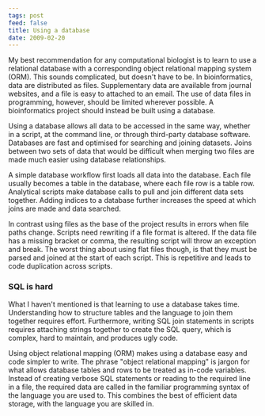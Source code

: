 ```yaml
---
tags: post
feed: false
title: Using a database
date: 2009-02-20
---
```


My best recommendation for any computational biologist is to learn to use a
relational database with a corresponding object relational mapping system
(ORM). This sounds complicated, but doesn't have to be. In bioinformatics, data
are distributed as files. Supplementary data are available from journal
websites, and a file is easy to attached to an email. The use of data files in
programming, however, should be limited wherever possible. A bioinformatics
project should instead be built using a database.

Using a database allows all data to be accessed in the same way, whether in a
script, at the command line, or through third-party database software.
Databases are fast and optimised for searching and joining datasets. Joins
between two sets of data that would be difficult when merging two files are
made much easier using database relationships.

A simple database workflow first loads all data into the database. Each file
usually becomes a table in the database, where each file row is a table row.
Analytical scripts make database calls to pull and join different data sets
together. Adding indices to a database further increases the speed at which
joins are made and data searched.

In contrast using files as the base of the project results in errors when file
paths change. Scripts need rewriting if a file format is altered. If the data
file has a missing bracket or comma, the resulting script will throw an
exception and break. The worst thing about using flat files though, is that
they must be parsed and joined at the start of each script. This is repetitive
and leads to code duplication across scripts.

### SQL is hard

What I haven't mentioned is that learning to use a database takes time.
Understanding how to structure tables and the language to join them together
requires effort. Furthermore, writing SQL join statements in scripts requires
attaching strings together to create the SQL query, which is complex, hard to
maintain, and produces ugly code.

Using object relational mapping (ORM) makes using a database easy and code
simpler to write. The phrase "object relational mapping" is jargon for what
allows database tables and rows to be treated as in-code variables. Instead of
creating verbose SQL statements or reading to the required line in a file, the
required data are called in the familiar programming syntax of the language you
are used to. This combines the best of efficient data storage, with the
language you are skilled in.
